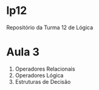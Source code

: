 # lp12
Repositório da Turma 12 de Lógica

# Aula 3

1. Operadores Relacionais
2. Operadores Lógica
3. Estruturas de Decisão